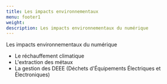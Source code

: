 ```yaml
---
title: Les impacts environnementaux
menu: footer1
weight:
description: Les impacts environnementaux du numérique
---
```

Les impacts environnementaux du numérique

* Le réchauffement climatique
* L'extraction des métaux
* La gestion des DEEE (Déchets d'Équipements Électriques et Électroniques)